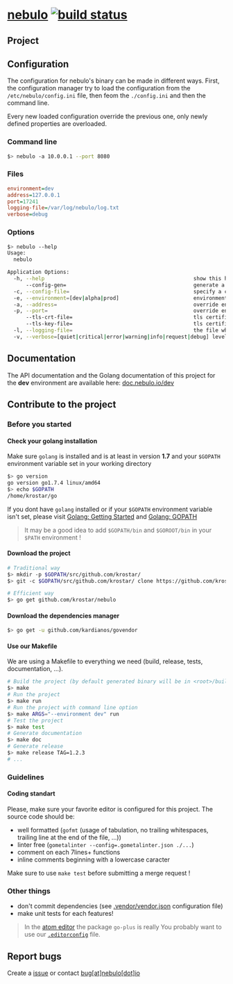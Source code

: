 # [nebulo](https://github.com/krostar/nebulo) [![build status](https://travis-ci.org/krostar/nebulo.svg?branch=dev)](https://travis-ci.org/krostar/nebulo)
## Project

## Configuration
The configuration for nebulo's binary can be made in different ways.
First, the configuration manager try to load the configuration from the `/etc/nebulo/config.ini` file, then feom the `./config.ini` and then the command line.

Every new loaded configuration override the previous one, only newly defined properties are overloaded.

### Command line
```sh
$> nebulo -a 10.0.0.1 --port 8080
```

### Files
```INI
environment=dev
address=127.0.0.1
port=17241
logging-file=/var/log/nebulo/log.txt
verbose=debug
```

### Options
```sh
$> nebulo --help
Usage:
  nebulo

Application Options:
  -h, --help                                                show this help message
      --config-gen=                                         generate a configuration file for the actual configuration to the specified file and quit
  -c, --config-file=                                        specify a configuration file (be cautious on infinite-recursive-configuration)
  -e, --environment=[dev|alpha|prod]                        environment to use for external services connection purpose - this parameter is required
  -a, --address=                                            override environment address to use to listen to (default: depend on -e (environment))
  -p, --port=                                               override environment port to use to listen to (default: depend on -e (environment))
      --tls-crt-file=                                       tls certificate file used to encrypt communication
      --tls-key-file=                                       tls certificate key used to encrypt communication
  -l, --logging-file=                                       the file where write the log (default: no file, standart output)
  -v, --verbose=[quiet|critical|error|warning|info|request|debug] level of information to write on standart output or in a file (default: debug)
```


## Documentation
The API documentation and the Golang documentation of this project for the **dev** environment are available here: [doc.nebulo.io/dev](https://doc.nebulo.io/dev)

## Contribute to the project
### Before you started
#### Check your golang installation
Make sure `golang` is installed and is at least in version **1.7** and your `$GOPATH` environment variable set in your working directory
```sh
$> go version
go version go1.7.4 linux/amd64
$> echo $GOPATH
/home/krostar/go
```

If you dont have `golang` installed or if your `$GOPATH` environment variable isn't set, please visit [Golang: Getting Started](https://golang.org/doc/install) and [Golang: GOPATH](https://golang.org/doc/code.html#GOPATH)

> It may be a good idea to add `$GOPATH/bin` and `$GOROOT/bin` in your `$PATH` environment !

#### Download the project
```sh
# Traditional way
$> mkdir -p $GOPATH/src/github.com/krostar/
$> git -c $GOPATH/src/github.com/krostar/ clone https://github.com/krostar/nebulo.git

# Efficient way
$> go get github.com/krostar/nebulo
```

#### Download the dependencies manager
```sh
$> go get -u github.com/kardianos/govendor
```

#### Use our Makefile
We are using a Makefile to everything we need (build, release, tests, documentation, ...).
```sh
# Build the project (by default generated binary will be in <root>/build/bin/nebulo)
$> make
# Run the project
$> make run
# Run the project with command line option
$> make ARGS="--environment dev" run
# Test the project
$> make test
# Generate documentation
$> make doc
# Generate release
$> make release TAG=1.2.3
# ...
```


### Guidelines
#### Coding standart
Please, make sure your favorite editor is configured for this project. The source code should be:
- well formatted (`gofmt` (usage of tabulation, no trailing whitespaces, trailing line at the end of the file, ...))
- linter free (`gometalinter --config=.gometalinter.json ./...`)
- comment on each 7lines+ functions
- inline comments beginning with a lowercase caracter

Make sure to use `make test` before submitting a merge request !

### Other things
- don't commit dependencies (see [.vendor/vendor.json](https://github.com/kardianos/govendor) configuration file)
- make unit tests for each features!

> In the [atom editor](https://atom.io/) the package `go-plus` is really
> You probably want to use our [`.editorconfig`](http://editorconfig.org) file.

## Report bugs
Create a [issue](https://github.com/krostar/nebulo/issues) or contact [bug[at]nebulo[dot]io](mailto:bug@nebulo.io)
